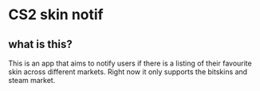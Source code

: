 # CS2 skin notif
## what is this?
This is an app that aims to notify users if there is a listing of their favourite skin across different markets.
Right now it only supports the bitskins and steam market.
